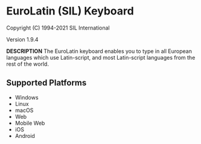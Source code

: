 EuroLatin (SIL) Keyboard
=====================

Copyright (C) 1994-2021 SIL International

Version 1.9.4

__DESCRIPTION__
The EuroLatin keyboard enables you to type in all European languages which use Latin-script, and most Latin-script languages from the rest of the world.

Supported Platforms
-------------------
 * Windows
 * Linux
 * macOS
 * Web
 * Mobile Web
 * iOS
 * Android

